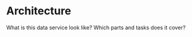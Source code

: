 Architecture
============


What is this data service look like? Which parts and tasks does it cover?
